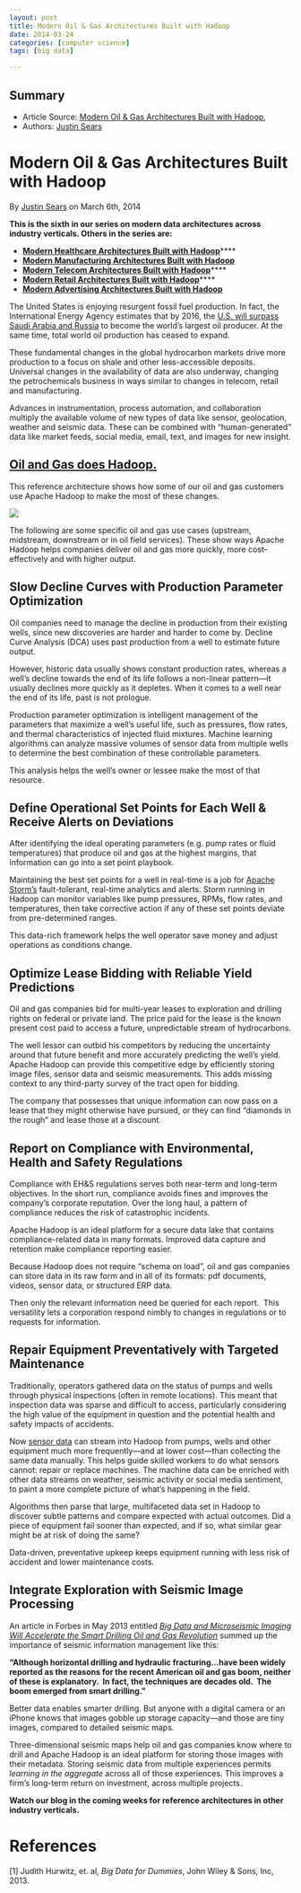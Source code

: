 ```yaml
---
layout: post
title: Modern Oil & Gas Architectures Built with Hadoop
date: 2014-03-24
categories: [computer science]
tags: [big data]

---
```


## Summary

* Article Source: [Modern Oil & Gas Architectures Built with Hadoop](http://hortonworks.com/blog/modern-oil-gas-architectures-built-hadoop/), 
* Authors: [Justin
Sears](http://hortonworks.com/blog/author/jcsears/ "Posts by Justin Sears")

# Modern Oil & Gas Architectures Built with Hadoop 


By [Justin
Sears](http://hortonworks.com/blog/author/jcsears/ "Posts by Justin Sears")
on
March 6th, 2014

**This is the sixth in our series on modern data architectures across
industry verticals. Others in the series are:**

-   [**Modern Healthcare Architectures Built with
    Hadoop**](http://hortonworks.com/blog/modern-healthcare-architectures-built-with-hadoop/)****
-   [**Modern Manufacturing Architectures Built with
    Hadoop**](http://hortonworks.com/blog/modern-manufacturing-architectures-built-hadoop/)
-   [**Modern Telecom Architectures Built with
    Hadoop**](http://hortonworks.com/blog/modern-telecom-architectures-built-hadoop)****
-   [**Modern Retail Architectures Built with
    Hadoop**](http://hortonworks.com/blog/modern-retail-architectures-built-hadoop/)****
-   **[Modern Advertising Architectures Built with
    Hadoop](http://hortonworks.com/blog/modern-advertising-architectures-built-hadoop/)**

The United States is enjoying resurgent fossil fuel production. In fact,
the International Energy Agency estimates that by 2016, the [U.S. will
surpass Saudi Arabia and Russia](http://www.cnbc.com/id/101190132) to
become the world’s largest oil producer. At the same time, total world
oil production has ceased to expand.

These fundamental changes in the global hydrocarbon markets drive more
production to a focus on shale and other less-accessible deposits.
Universal changes in the availability of data are also underway,
changing the petrochemicals business in ways similar to changes in
telecom, retail and manufacturing.

Advances in instrumentation, process automation, and collaboration
multiply the available volume of new types of data like sensor,
geolocation, weather and seismic data. These can be combined with
“human-generated” data like market feeds, social media, email, text, and
images for new insight.

## [Oil and Gas does Hadoop.](http://hortonworks.com/industry/oil-and-gas-does-hadoop/)

This reference architecture shows how some of our oil and gas customers
use Apache Hadoop to make the most of these changes.

[![](http://hortonworks.com/wp-content/uploads/2014/03/Oil-and-Gas-Ref-Arch.png)](http://hortonworks.com/industry/oil-and-gas-does-hadoop/)

The following are some specific oil and gas use cases (upstream,
midstream, downstream or in oil field services). These show ways Apache
Hadoop helps companies deliver oil and gas more quickly, more
cost-effectively and with higher output.

## Slow Decline Curves with Production Parameter Optimization

Oil companies need to manage the decline in production from their
existing wells, since new discoveries are harder and harder to come by.
Decline Curve Analysis (DCA) uses past production from a well to
estimate future output.

However, historic data usually shows constant production rates, whereas
a well’s decline towards the end of its life follows a non-linear
pattern—it usually declines more quickly as it depletes. When it comes
to a well near the end of its life, past is not prologue.

Production parameter optimization is intelligent management of the
parameters that maximize a well’s useful life, such as pressures, flow
rates, and thermal characteristics of injected fluid mixtures. Machine
learning algorithms can analyze massive volumes of sensor data from
multiple wells to determine the best combination of these controllable
parameters.

This analysis helps the well’s owner or lessee make the most of that
resource.

## Define Operational Set Points for Each Well & Receive Alerts on Deviations

After identifying the ideal operating parameters (e.g. pump rates or
fluid temperatures) that produce oil and gas at the highest margins,
that information can go into a set point playbook.

Maintaining the best set points for a well in real-time is a job for
[Apache Storm’s](http://hortonworks.com/hadoop/storm/) fault-tolerant,
real-time analytics and alerts. Storm running in Hadoop can monitor
variables like pump pressures, RPMs, flow rates, and temperatures, then
take corrective action if any of these set points deviate from
pre-determined ranges.

This data-rich framework helps the well operator save money and adjust
operations as conditions change.

## Optimize Lease Bidding with Reliable Yield Predictions

Oil and gas companies bid for multi-year leases to exploration and
drilling rights on federal or private land. The price paid for the lease
is the known present cost paid to access a future, unpredictable stream
of hydrocarbons.

The well lessor can outbid his competitors by reducing the uncertainty
around that future benefit and more accurately predicting the well’s
yield. Apache Hadoop can provide this competitive edge by efficiently
storing image files, sensor data and seismic measurements. This adds
missing context to any third-party survey of the tract open for bidding.

The company that possesses that unique information can now pass on a
lease that they might otherwise have pursued, or they can find “diamonds
in the rough” and lease those at a discount.

## Report on Compliance with Environmental, Health and Safety Regulations

Compliance with EH&S regulations serves both near-term and long-term
objectives. In the short run, compliance avoids fines and improves the
company’s corporate reputation. Over the long haul, a pattern of
compliance reduces the risk of catastrophic incidents.

Apache Hadoop is an ideal platform for a secure data lake that contains
compliance-related data in many formats. Improved data capture and
retention make compliance reporting easier.

Because Hadoop does not require “schema on load”, oil and gas companies
can store data in its raw form and in all of its formats: pdf documents,
videos, sensor data, or structured ERP data.

Then only the relevant information need be queried for each report.
 This versatility lets a corporation respond nimbly to changes in
regulations or to requests for information.

## Repair Equipment Preventatively with Targeted Maintenance

Traditionally, operators gathered data on the status of pumps and wells
through physical inspections (often in remote locations). This meant
that inspection data was sparse and difficult to access, particularly
considering the high value of the equipment in question and the
potential health and safety impacts of accidents.

Now [sensor
data](http://hortonworks.com/use-cases/sensor-data-hadoop-example/) can
stream into Hadoop from pumps, wells and other equipment much more
frequently—and at lower cost—than collecting the same data manually.
This helps guide skilled workers to do what sensors cannot: repair or
replace machines. The machine data can be enriched with other data
streams on weather, seismic activity or social media sentiment, to paint
a more complete picture of what’s happening in the field.

Algorithms then parse that large, multifaceted data set in Hadoop to
discover subtle patterns and compare expected with actual outcomes. Did
a piece of equipment fail sooner than expected, and if so, what similar
gear might be at risk of doing the same?

Data-driven, preventative upkeep keeps equipment running with less risk
of accident and lower maintenance costs.

## Integrate Exploration with Seismic Image Processing

An article in Forbes in May 2013 entitled [*Big Data and Microseismic
Imaging Will Accelerate the Smart Drilling Oil and Gas
Revolution*](http://www.forbes.com/sites/markpmills/2013/05/08/big-data-and-microseismic-imaging-will-accelerate-the-smart-drilling-oil-and-gas-revolution/)
summed up the importance of seismic information management like this:

**“Although horizontal drilling and hydraulic fracturing…have been
widely reported as the reasons for the recent American oil and gas boom,
neither of these is explanatory.  In fact, the techniques are decades
old.  The boom emerged from smart drilling.”**

Better data enables smarter drilling. But anyone with a digital camera
or an iPhone knows that images gobble up storage capacity—and those are
tiny images, compared to detailed seismic maps.

Three-dimensional seismic maps help oil and gas companies know where to
drill and Apache Hadoop is an ideal platform for storing those images
with their metadata. Storing seismic data from multiple experiences
permits *learning in the aggregate* across all of those experiences.
This improves a firm’s long-term return on investment, across multiple
projects.

**Watch our blog in the coming weeks for reference architectures in
other industry verticals.**


# References
[1] Judith Hurwitz, et. al, *Big Data for Dummies*, John Wiley & Sons, Inc, 2013.
